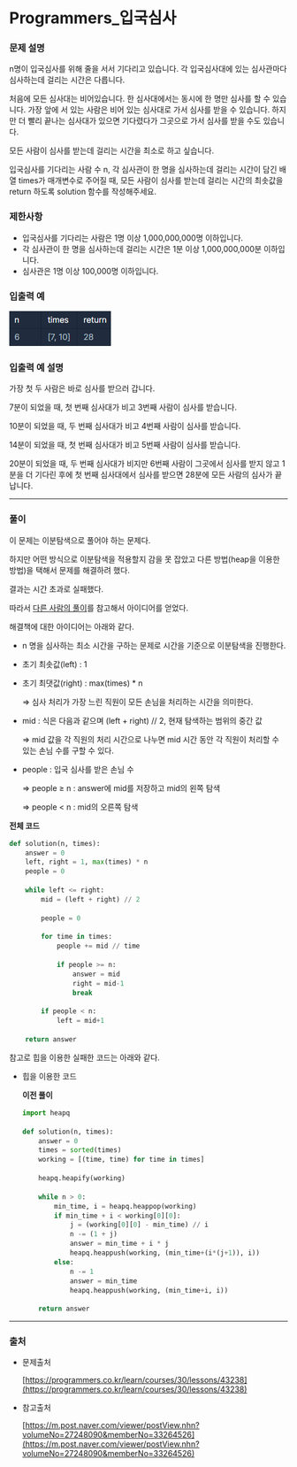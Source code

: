 # Programmers_입국심사

### **문제 설명**

n명이 입국심사를 위해 줄을 서서 기다리고 있습니다. 각 입국심사대에 있는 심사관마다 심사하는데 걸리는 시간은 다릅니다.

처음에 모든 심사대는 비어있습니다. 한 심사대에서는 동시에 한 명만 심사를 할 수 있습니다. 가장 앞에 서 있는 사람은 비어 있는 심사대로 가서 심사를 받을 수 있습니다. 하지만 더 빨리 끝나는 심사대가 있으면 기다렸다가 그곳으로 가서 심사를 받을 수도 있습니다.

모든 사람이 심사를 받는데 걸리는 시간을 최소로 하고 싶습니다.

입국심사를 기다리는 사람 수 n, 각 심사관이 한 명을 심사하는데 걸리는 시간이 담긴 배열 times가 매개변수로 주어질 때, 모든 사람이 심사를 받는데 걸리는 시간의 최솟값을 return 하도록 solution 함수를 작성해주세요.

### 제한사항

- 입국심사를 기다리는 사람은 1명 이상 1,000,000,000명 이하입니다.
- 각 심사관이 한 명을 심사하는데 걸리는 시간은 1분 이상 1,000,000,000분 이하입니다.
- 심사관은 1명 이상 100,000명 이하입니다.

### 입출력 예

![Programmers_입국심사.png](./img/Programmers_입국심사.png)

### 입출력 예 설명

가장 첫 두 사람은 바로 심사를 받으러 갑니다.

7분이 되었을 때, 첫 번째 심사대가 비고 3번째 사람이 심사를 받습니다.

10분이 되었을 때, 두 번째 심사대가 비고 4번째 사람이 심사를 받습니다.

14분이 되었을 때, 첫 번째 심사대가 비고 5번째 사람이 심사를 받습니다.

20분이 되었을 때, 두 번째 심사대가 비지만 6번째 사람이 그곳에서 심사를 받지 않고 1분을 더 기다린 후에 첫 번째 심사대에서 심사를 받으면 28분에 모든 사람의 심사가 끝납니다.

---

### 풀이

이 문제는 이분탐색으로 풀어야 하는 문제다.

하지만 어떤 방식으로 이분탐색을 적용할지 감을 못 잡았고 다른 방법(heap을 이용한 방법)을 택해서 문제를 해결하려 했다.

결과는 시간 초과로 실패했다.

따라서 [다른 사람의 풀이](https://m.post.naver.com/viewer/postView.nhn?volumeNo=27248090&memberNo=33264526)를 참고해서 아이디어를 얻었다.

해결책에 대한 아이디어는 아래와 같다.

- n 명을 심사하는 최소 시간을 구하는 문제로  시간을 기준으로 이분탐색을 진행한다.
- 초기 최솟값(left) : 1
- 초기 최댓값(right) : max(times) * n

    ⇒ 심사 처리가 가장 느린 직원이 모든 손님을 처리하는 시간을 의미한다.

- mid : 식은 다음과 같으며 (left + right) // 2, 현재 탐색하는 범위의 중간 값

    ⇒ mid 값을 각 직원의 처리 시간으로 나누면 mid 시간 동안 각 직원이 처리할 수 있는 손님 수를 구할 수 있다.

- people : 입국 심사를 받은 손님 수

    ⇒ people ≥ n : answer에 mid를 저장하고 mid의 왼쪽 탐색

    ⇒ people < n : mid의 오른쪽 탐색

**전체 코드**

```python
def solution(n, times):
    answer = 0
    left, right = 1, max(times) * n
    people = 0
    
    while left <= right:
        mid = (left + right) // 2
        
        people = 0
        
        for time in times:
            people += mid // time
            
            if people >= n:
                answer = mid
                right = mid-1
                break
                
        if people < n:
            left = mid+1
        
    return answer
```

참고로 힙을 이용한 실패한 코드는 아래와 같다.

- 힙을 이용한 코드

    **이전 풀이**

    ```python
    import heapq

    def solution(n, times):
        answer = 0
        times = sorted(times)
        working = [(time, time) for time in times]
        
        heapq.heapify(working)
        
        while n > 0:
            min_time, i = heapq.heappop(working)
            if min_time + i < working[0][0]:
                j = (working[0][0] - min_time) // i
                n -= (1 + j)
                answer = min_time + i * j
                heapq.heappush(working, (min_time+(i*(j+1)), i))
            else:
                n -= 1
                answer = min_time
                heapq.heappush(working, (min_time+i, i))
        
        return answer
    ```

---

### 출처

- 문제출처

    [https://programmers.co.kr/learn/courses/30/lessons/43238](https://programmers.co.kr/learn/courses/30/lessons/43238)

- 참고출처

    [https://m.post.naver.com/viewer/postView.nhn?volumeNo=27248090&memberNo=33264526](https://m.post.naver.com/viewer/postView.nhn?volumeNo=27248090&memberNo=33264526)